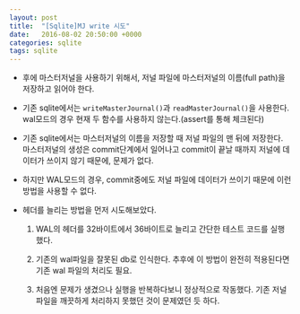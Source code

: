 ```yaml
---
layout: post
title:  "[Sqlite]MJ write 시도"
date:   2016-08-02 20:50:00 +0000
categories: sqlite
tags: sqlite
---
```


- 후에 마스터저널을 사용하기 위해서, 저널 파일에 마스터저널의 이름(full path)을 저장하고 읽어야 한다.

- 기존 sqlite에서는 `writeMasterJournal()`과 `readMasterJournal()`을 사용한다. wal모드의 경우 현재 두 함수를 사용하지 않는다.(assert를 통해 체크된다)

- 기존 sqlite에서는 마스터저널의 이름을 저장할 때 저널 파일의 맨 뒤에 저장한다. 마스터저널의 생성은 commit단계에서 일어나고 commit이 끝날 때까지 저널에 데이터가 쓰이지 않기 때문에, 문제가 없다.

- 하지만 WAL모드의 경우, commit중에도 저널 파일에 데이터가 쓰이기 때문에 이런 방법을 사용할 수 없다.

- 헤더를 늘리는 방법을 먼저 시도해보았다.

  1. WAL의 헤더를 32바이트에서 36바이트로 늘리고 간단한 테스트 코드를 실행했다.

  2. 기존의 wal파일을 잘못된 db로 인식한다. 추후에 이 방법이 완전히 적용된다면 기존 wal 파일의 처리도 필요.

  3. 처음엔 문제가 생겼으나 실행을 반복하다보니 정상적으로 작동했다. 기존 저널파일을 깨끗하게 처리하지 못했던 것이 문제였던 듯 하다.
